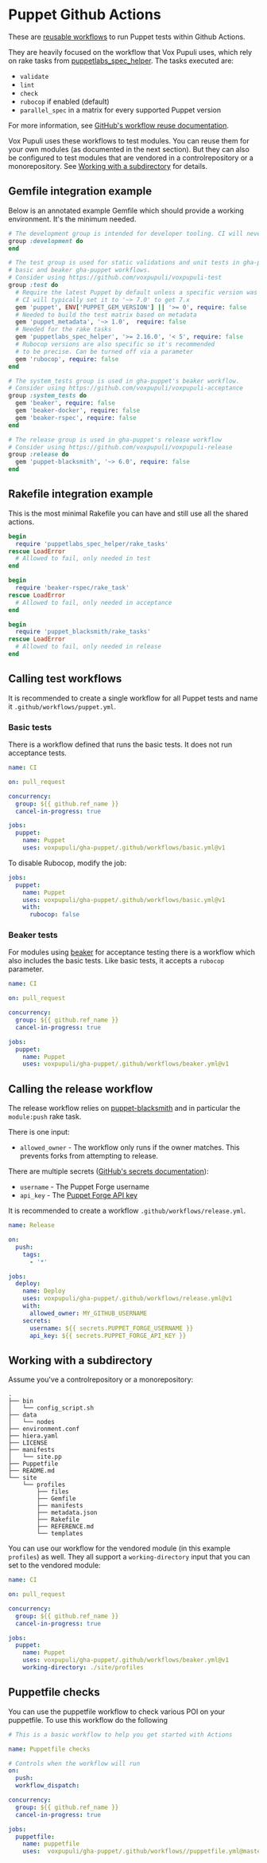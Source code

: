 # Puppet Github Actions

These are [reusable workflows](https://docs.github.com/en/actions/learn-github-actions/reusing-workflows) to run Puppet tests within Github Actions.

They are heavily focused on the workflow that Vox Pupuli uses, which rely on rake tasks from [puppetlabs_spec_helper](https://github.com/puppetlabs/puppetlabs_spec_helper). The tasks executed are:

* `validate`
* `lint`
* `check`
* `rubocop` if enabled (default)
* `parallel_spec` in a matrix for every supported Puppet version

For more information, see [GitHub's workflow reuse documentation](https://docs.github.com/en/actions/learn-github-actions/reusing-workflows).

Vox Pupuli uses these workflows to test modules. You can reuse them for your own
modules (as documented in the next section). But they can also be configured to
test modules that are vendored in a controlrepository or a monorepository. See
[Working with a subdirectory](#Working-with-a-subdirectory) for details.

## Gemfile integration example

Below is an annotated example Gemfile which should provide a working environment. It's the minimum needed.

```ruby
# The development group is intended for developer tooling. CI will never install this.
group :development do
end

# The test group is used for static validations and unit tests in gha-puppet's
# basic and beaker gha-puppet workflows.
# Consider using https://github.com/voxpupuli/voxpupuli-test
group :test do
  # Require the latest Puppet by default unless a specific version was requested
  # CI will typically set it to '~> 7.0' to get 7.x
  gem 'puppet', ENV['PUPPET_GEM_VERSION'] || '>= 0', require: false
  # Needed to build the test matrix based on metadata
  gem 'puppet_metadata', '~> 1.0',  require: false
  # Needed for the rake tasks
  gem 'puppetlabs_spec_helper', '>= 2.16.0', '< 5', require: false
  # Rubocop versions are also specific so it's recommended
  # to be precise. Can be turned off via a parameter
  gem 'rubocop', require: false
end

# The system_tests group is used in gha-puppet's beaker workflow.
# Consider using https://github.com/voxpupuli/voxpupuli-acceptance
group :system_tests do
  gem 'beaker', require: false
  gem 'beaker-docker', require: false
  gem 'beaker-rspec', require: false
end

# The release group is used in gha-puppet's release workflow
# Consider using https://github.com/voxpupuli/voxpupuli-release
group :release do
  gem 'puppet-blacksmith', '~> 6.0', require: false
end
```

## Rakefile integration example

This is the most minimal Rakefile you can have and still use all the shared
actions.

```ruby
begin
  require 'puppetlabs_spec_helper/rake_tasks'
rescue LoadError
  # Allowed to fail, only needed in test
end

begin
  require 'beaker-rspec/rake_task'
rescue LoadError
  # Allowed to fail, only needed in acceptance
end

begin
  require 'puppet_blacksmith/rake_tasks'
rescue LoadError
  # Allowed to fail, only needed in release
end
```

## Calling test workflows

It is recommended to create a single workflow for all Puppet tests and name it `.github/workflows/puppet.yml`.

### Basic tests

There is a workflow defined that runs the basic tests. It does not run acceptance tests.

```yaml
name: CI

on: pull_request

concurrency:
  group: ${{ github.ref_name }}
  cancel-in-progress: true

jobs:
  puppet:
    name: Puppet
    uses: voxpupuli/gha-puppet/.github/workflows/basic.yml@v1
```

To disable Rubocop, modify the job:

```yaml
jobs:
  puppet:
    name: Puppet
    uses: voxpupuli/gha-puppet/.github/workflows/basic.yml@v1
    with:
      rubocop: false
```

### Beaker tests

For modules using [beaker](https://github.com/voxpupuli/beaker) for acceptance testing there is a workflow which also includes the basic tests. Like basic tests, it accepts a `rubocop` parameter.

```yaml
name: CI

on: pull_request

concurrency:
  group: ${{ github.ref_name }}
  cancel-in-progress: true

jobs:
  puppet:
    name: Puppet
    uses: voxpupuli/gha-puppet/.github/workflows/beaker.yml@v1
```

## Calling the release workflow

The release workflow relies on [puppet-blacksmith](https://github.com/voxpupuli/puppet-blacksmith) and in particular the `module:push` rake task.

There is one input:
* `allowed_owner` - The workflow only runs if the owner matches. This prevents forks from attempting to release.

There are multiple secrets ([GitHub's secrets documentation](https://docs.github.com/en/actions/security-guides/encrypted-secrets)):
* `username` - The Puppet Forge username
* `api_key` - The [Puppet Forge API key](https://forgeapi.puppet.com/#section/Authentication/ApiKeyAuth)

It is recommended to create a workflow `.github/workflows/release.yml`.

```yaml
name: Release

on:
  push:
    tags:
      - '*'

jobs:
  deploy:
    name: Deploy
    uses: voxpupuli/gha-puppet/.github/workflows/release.yml@v1
    with:
      allowed_owner: MY_GITHUB_USERNAME
    secrets:
      username: ${{ secrets.PUPPET_FORGE_USERNAME }}
      api_key: ${{ secrets.PUPPET_FORGE_API_KEY }}
```

## Working with a subdirectory

Assume you've a controlrepository or a monorepository:

```
.
├── bin
│   └── config_script.sh
├── data
│   └── nodes
├── environment.conf
├── hiera.yaml
├── LICENSE
├── manifests
│   └── site.pp
├── Puppetfile
├── README.md
└── site
    └── profiles
        ├── files
        ├── Gemfile
        ├── manifests
        ├── metadata.json
        ├── Rakefile
        ├── REFERENCE.md
        └── templates
```

You can use our workflow for the vendored module (in this example `profiles`) as
well. They all support a `working-directory` input that you can set to the
vendored module:

```yaml
name: CI

on: pull_request

concurrency:
  group: ${{ github.ref_name }}
  cancel-in-progress: true

jobs:
  puppet:
    name: Puppet
    uses: voxpupuli/gha-puppet/.github/workflows/beaker.yml@v1
    working-directory: ./site/profiles
```

## Puppetfile checks
You can use the puppetfile workflow to check various POI on your puppetfile.  To use this workflow do the following

```yaml
# This is a basic workflow to help you get started with Actions

name: Puppetfile checks 

# Controls when the workflow will run
on:
  push:
  workflow_dispatch:

concurrency:
  group: ${{ github.ref_name }}
  cancel-in-progress: true

jobs:
  puppetfile:
    name: puppetfile 
    uses:  voxpupuli/gha-puppet/.github/workflows//puppetfile.yml@master
```
